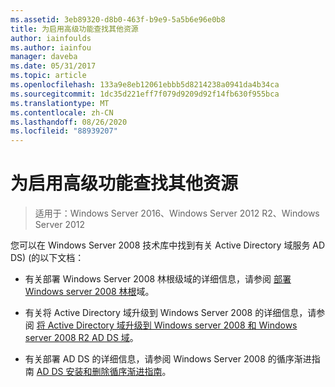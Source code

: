 ```yaml
---
ms.assetid: 3eb89320-d8b0-463f-b9e9-5a5b6e96e0b8
title: 为启用高级功能查找其他资源
author: iainfoulds
ms.author: iainfou
manager: daveba
ms.date: 05/31/2017
ms.topic: article
ms.openlocfilehash: 133a9e8eb12061ebbb5d8214238a0941da4b34ca
ms.sourcegitcommit: 1dc35d221eff7f079d9209d92f14fb630f955bca
ms.translationtype: MT
ms.contentlocale: zh-CN
ms.lasthandoff: 08/26/2020
ms.locfileid: "88939207"
---
```

# <a name="finding-additional-resources-for-enabling-advanced-features"></a>为启用高级功能查找其他资源

> 适用于：Windows Server 2016、Windows Server 2012 R2、Windows Server 2012

您可以在 Windows Server 2008 技术库中找到有关 Active Directory 域服务 AD DS)  (的以下文档：

- 有关部署 Windows Server 2008 林根级域的详细信息，请参阅 [部署 Windows server 2008 林根](/previous-versions/windows/it-pro/windows-server-2008-r2-and-2008/cc731174(v=ws.10))域。

- 有关将 Active Directory 域升级到 Windows Server 2008 的详细信息，请参阅 [将 Active Directory 域升级到 Windows server 2008 和 Windows server 2008 R2 AD DS 域](/previous-versions/windows/it-pro/windows-server-2008-r2-and-2008/cc731188(v=ws.10))。

- 有关部署 AD DS 的详细信息，请参阅 Windows Server 2008 的循序渐进指南 [AD DS 安装和删除循序渐进指南](/previous-versions/windows/it-pro/windows-server-2008-r2-and-2008/cc755258(v=ws.10))。
